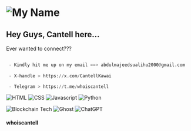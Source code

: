 # ![My Name](https://img.shields.io/badge/Cantell-Kawai-blue) 

 ## Hey Guys, Cantell here...
  Ever wanted to connect???

```Python
  
 - Kindly hit me up on my email ==> abdulmajeedsualihu2000@gmail.com
  
 - X-handle > https://x.com/CantellKawai

 - Telegram > https://t.me/whoiscantell

```
![HTML](https://cdn-icons-png.flaticon.com/128/174/174854.png)
![CSS](https://cdn-icons-png.flaticon.com/128/732/732190.png)
![Javascript](https://cdn-icons-png.flaticon.com/128/5968/5968292.png)
![Python](https://cdn-icons-png.flaticon.com/128/5968/5968350.png)
  
![Blockchain Tech](https://img.shields.io/badge/Blockchain.com-121D33?logo=blockchaindotcom&logoColor=fff&style=for-the-badge) ![Ghost](https://img.shields.io/badge/Ghost-000?style=for-the-badge&logo=ghost&logoColor=yellow) ![ChatGPT](https://img.shields.io/badge/ChatGPT-74aa9c?style=for-the-badge&logo=openai&logoColor=white)


#### whoiscantell
